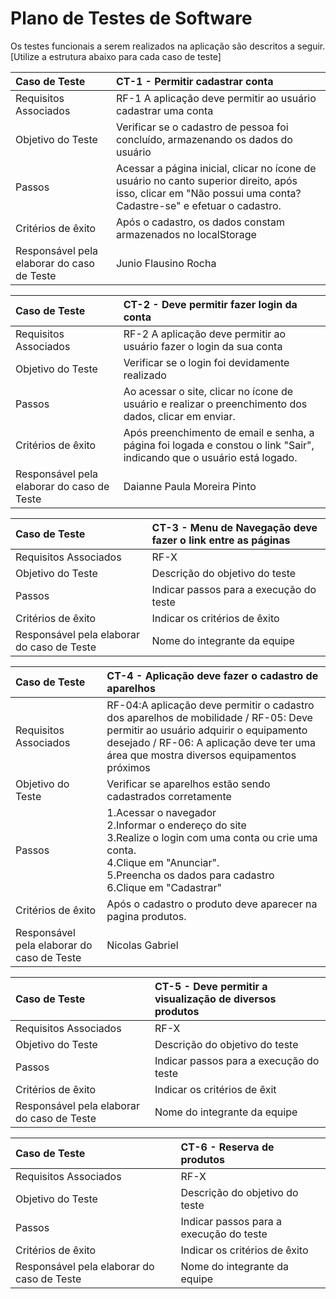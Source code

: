 # Plano de Testes de Software


Os testes funcionais a serem realizados na aplicação são descritos a seguir. [Utilize a estrutura abaixo para cada caso de teste]

|Caso de Teste    | CT-1 - Permitir cadastrar conta |
|:---|:---|
| Requisitos Associados | RF-1 A aplicação deve permitir ao usuário cadastrar uma conta  |
| Objetivo do Teste | Verificar se o cadastro de pessoa foi concluído, armazenando os dados do usuário |
| Passos | Acessar a página inicial, clicar no ícone de usuário no canto superior direito, após isso, clicar em "Não possui uma conta?Cadastre-se" e efetuar o cadastro. |
| Critérios de êxito | Após o cadastro, os dados constam armazenados no localStorage |
| Responsável pela elaborar do caso de Teste | Junio Flausino Rocha |


|Caso de Teste    | CT-2 - Deve permitir fazer login da conta |
|:---|:---|
| Requisitos Associados | RF-2 A aplicação deve permitir ao usuário fazer o login da sua conta |
| Objetivo do Teste | Verificar se o login foi devidamente realizado |
| Passos | Ao acessar o site, clicar no ícone de usuário e realizar o preenchimento dos dados, clicar em enviar. |
| Critérios de êxito | Após preenchimento de email e senha, a página foi logada e constou o link "Sair", indicando que o usuário está logado. |
| Responsável pela elaborar do caso de Teste | Daianne Paula Moreira Pinto |

 

|Caso de Teste    | CT-3 - Menu de Navegação deve fazer o link entre as páginas  |
|:---|:---|
| Requisitos Associados | RF-X |
| Objetivo do Teste | Descrição do objetivo do teste |
| Passos | Indicar passos para a execução do teste |
| Critérios de êxito | Indicar os critérios de êxito  |
| Responsável pela elaborar do caso de Teste | Nome do integrante da equipe |

 

|Caso de Teste    | CT-4 - Aplicação deve fazer o cadastro de aparelhos |
|:---|:---|
| Requisitos Associados | RF-04:A aplicação deve permitir o cadastro dos aparelhos de mobilidade / RF-05: Deve permitir ao usuário adquirir o equipamento desejado / RF-06: A aplicação deve ter uma área que mostra diversos equipamentos próximos |
| Objetivo do Teste | Verificar se aparelhos estão sendo cadastrados corretamente |
| Passos | 1.Acessar o navegador<br>2.Informar o endereço do site<br>3.Realize o login com uma conta ou crie uma conta.<br>4.Clique em "Anunciar".<br>5.Preencha os dados para cadastro<br>6.Clique em "Cadastrar" |
| Critérios de êxito | Após o cadastro o produto deve aparecer na pagina produtos.  |
| Responsável pela elaborar do caso de Teste | Nicolas Gabriel |
 


|Caso de Teste    | CT-5 - Deve permitir a visualização de diversos produtos |
|:---|:---|
| Requisitos Associados | RF-X |
| Objetivo do Teste | Descrição do objetivo do teste |
| Passos | Indicar passos para a execução do teste |
| Critérios de êxito | Indicar os critérios de êxit  |
| Responsável pela elaborar do caso de Teste | Nome do integrante da equipe |



|Caso de Teste    | CT-6 - Reserva de produtos |
|:---|:---|
| Requisitos Associados | RF-X |
| Objetivo do Teste | Descrição do objetivo do teste |
| Passos | Indicar passos para a execução do teste |
| Critérios de êxito | Indicar os critérios de êxito  |
| Responsável pela elaborar do caso de Teste | Nome do integrante da equipe |
 
 
